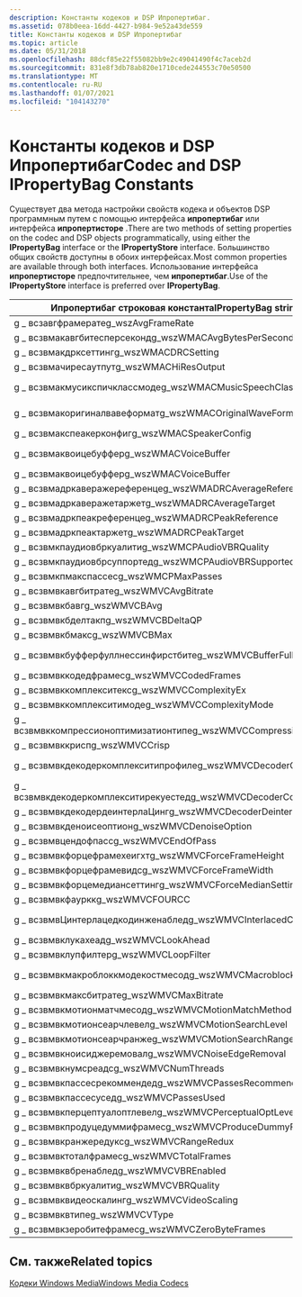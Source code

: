 ```yaml
---
description: Константы кодеков и DSP Ипропертибаг.
ms.assetid: 078b0eea-16dd-4427-b984-9e52a43de559
title: Константы кодеков и DSP Ипропертибаг
ms.topic: article
ms.date: 05/31/2018
ms.openlocfilehash: 88dcf85e22f55082bb9e2c49041490f4c7aceb2d
ms.sourcegitcommit: 831e8f3db78ab820e1710cede244553c70e50500
ms.translationtype: MT
ms.contentlocale: ru-RU
ms.lasthandoff: 01/07/2021
ms.locfileid: "104143270"
---
```

# <a name="codec-and-dsp-ipropertybag-constants"></a><span data-ttu-id="1af94-103">Константы кодеков и DSP Ипропертибаг</span><span class="sxs-lookup"><span data-stu-id="1af94-103">Codec and DSP IPropertyBag Constants</span></span>

<span data-ttu-id="1af94-104">Существует два метода настройки свойств кодека и объектов DSP программным путем с помощью интерфейса **ипропертибаг** или интерфейса **ипропертисторе** .</span><span class="sxs-lookup"><span data-stu-id="1af94-104">There are two methods of setting properties on the codec and DSP objects programmatically, using either the **IPropertyBag** interface or the **IPropertyStore** interface.</span></span> <span data-ttu-id="1af94-105">Большинство общих свойств доступны в обоих интерфейсах.</span><span class="sxs-lookup"><span data-stu-id="1af94-105">Most common properties are available through both interfaces.</span></span> <span data-ttu-id="1af94-106">Использование интерфейса **ипропертисторе** предпочтительнее, чем **ипропертибаг**.</span><span class="sxs-lookup"><span data-stu-id="1af94-106">Use of the **IPropertyStore** interface is preferred over **IPropertyBag**.</span></span>



| <span data-ttu-id="1af94-107">Ипропертибаг строковая константа</span><span class="sxs-lookup"><span data-stu-id="1af94-107">IPropertyBag string constant</span></span>          | <span data-ttu-id="1af94-108">Ключ свойства Ипропертисторе</span><span class="sxs-lookup"><span data-stu-id="1af94-108">IPropertyStore property key</span></span>                                                                         |
|---------------------------------------|-----------------------------------------------------------------------------------------------------|
| <span data-ttu-id="1af94-109">g \_ всзавгфрамерате</span><span class="sxs-lookup"><span data-stu-id="1af94-109">g\_wszAvgFrameRate</span></span>                    | [<span data-ttu-id="1af94-110">МФПКЭЙ \_ асфоверхеадперфраме</span><span class="sxs-lookup"><span data-stu-id="1af94-110">MFPKEY\_ASFOVERHEADPERFRAME</span></span>](mfpkey-asfoverheadperframeproperty.md)                               |
| <span data-ttu-id="1af94-111">g \_ всзвмакавгбитесперсеконд</span><span class="sxs-lookup"><span data-stu-id="1af94-111">g\_wszWMACAvgBytesPerSecond</span></span>           | [<span data-ttu-id="1af94-112">МФПКЭЙ \_ вмаенк \_ авгбитесперсек</span><span class="sxs-lookup"><span data-stu-id="1af94-112">MFPKEY\_WMAENC\_AVGBYTESPERSEC</span></span>](mfpkey-wmaenc-avgbytespersecproperty.md)                          |
| <span data-ttu-id="1af94-113">g \_ всзвмакдрксеттинг</span><span class="sxs-lookup"><span data-stu-id="1af94-113">g\_wszWMACDRCSetting</span></span>                  | [<span data-ttu-id="1af94-114">МФПКЭЙ \_ вмадек \_ дркмоде</span><span class="sxs-lookup"><span data-stu-id="1af94-114">MFPKEY\_WMADEC\_DRCMODE</span></span>](mfpkey-wmadec-drcmodeproperty.md)                                        |
| <span data-ttu-id="1af94-115">g \_ всзвмачиресаутпут</span><span class="sxs-lookup"><span data-stu-id="1af94-115">g\_wszWMACHiResOutput</span></span>                 | [<span data-ttu-id="1af94-116">МФПКЭЙ \_ вмадек \_ хиресаутпут</span><span class="sxs-lookup"><span data-stu-id="1af94-116">MFPKEY\_WMADEC\_HIRESOUTPUT</span></span>](mfpkey-wmadec-hiresoutputproperty.md)                                |
| <span data-ttu-id="1af94-117">g \_ всзвмакмусикспичклассмоде</span><span class="sxs-lookup"><span data-stu-id="1af94-117">g\_wszWMACMusicSpeechClassMode</span></span>        | [<span data-ttu-id="1af94-118">МФПКЭЙ \_ вмавоице \_ ENC \_ мусикспичклассмоде</span><span class="sxs-lookup"><span data-stu-id="1af94-118">MFPKEY\_WMAVOICE\_ENC\_MusicSpeechClassMode</span></span>](mfpkey-wmavoice-enc-musicspeechclassmodeproperty.md) |
| <span data-ttu-id="1af94-119">g \_ всзвмакоригиналвавеформат</span><span class="sxs-lookup"><span data-stu-id="1af94-119">g\_wszWMACOriginalWaveFormat</span></span>          | [<span data-ttu-id="1af94-120">МФПКЭЙ \_ вмаенк \_ оригвавеформат</span><span class="sxs-lookup"><span data-stu-id="1af94-120">MFPKEY\_WMAENC\_ORIGWAVEFORMAT</span></span>](mfpkey-wmaenc-origwaveformatproperty.md)                          |
| <span data-ttu-id="1af94-121">g \_ всзвмакспеакерконфиг</span><span class="sxs-lookup"><span data-stu-id="1af94-121">g\_wszWMACSpeakerConfig</span></span>               | [<span data-ttu-id="1af94-122">МФПКЭЙ \_ вмадек \_ спкркфг</span><span class="sxs-lookup"><span data-stu-id="1af94-122">MFPKEY\_WMADEC\_SPKRCFG</span></span>](mfpkey-wmadec-spkrcfgproperty.md)                                        |
| <span data-ttu-id="1af94-123">g \_ всзвмаквоицебуффер</span><span class="sxs-lookup"><span data-stu-id="1af94-123">g\_wszWMACVoiceBuffer</span></span>                 | [<span data-ttu-id="1af94-124">МФПКЭЙ \_ вмавоице \_ ENC \_ буффервиндов</span><span class="sxs-lookup"><span data-stu-id="1af94-124">MFPKEY\_WMAVOICE\_ENC\_BufferWindow</span></span>](mfpkey-wmavoice-enc-bufferwindowproperty.md)                 |
| <span data-ttu-id="1af94-125">g \_ всзвмаквоицебуффер</span><span class="sxs-lookup"><span data-stu-id="1af94-125">g\_wszWMACVoiceBuffer</span></span>                 | [<span data-ttu-id="1af94-126">МФПКЭЙ \_ вмавоице \_ ENC \_ ЕДЛ</span><span class="sxs-lookup"><span data-stu-id="1af94-126">MFPKEY\_WMAVOICE\_ENC\_EDL</span></span>](mfpkey-wmavoice-enc-edlproperty.md)                                   |
| <span data-ttu-id="1af94-127">g \_ всзвмадркаверажереференце</span><span class="sxs-lookup"><span data-stu-id="1af94-127">g\_wszWMADRCAverageReference</span></span>          | [<span data-ttu-id="1af94-128">МФПКЭЙ \_ вмадрк \_ авгреф</span><span class="sxs-lookup"><span data-stu-id="1af94-128">MFPKEY\_WMADRC\_AVGREF</span></span>](mfpkey-wmadrc-avgrefproperty.md)                                          |
| <span data-ttu-id="1af94-129">g \_ всзвмадркаверажетаржет</span><span class="sxs-lookup"><span data-stu-id="1af94-129">g\_wszWMADRCAverageTarget</span></span>             | [<span data-ttu-id="1af94-130">МФПКЭЙ \_ вмадрк \_ авгтаржет</span><span class="sxs-lookup"><span data-stu-id="1af94-130">MFPKEY\_WMADRC\_AVGTARGET</span></span>](mfpkey-wmadrc-avgtargetproperty.md)                                    |
| <span data-ttu-id="1af94-131">g \_ всзвмадркпеакреференце</span><span class="sxs-lookup"><span data-stu-id="1af94-131">g\_wszWMADRCPeakReference</span></span>             | [<span data-ttu-id="1af94-132">МФПКЭЙ \_ вмадрк \_ пеакреф</span><span class="sxs-lookup"><span data-stu-id="1af94-132">MFPKEY\_WMADRC\_PEAKREF</span></span>](mfpkey-wmadrc-peakrefproperty.md)                                        |
| <span data-ttu-id="1af94-133">g \_ всзвмадркпеактаржет</span><span class="sxs-lookup"><span data-stu-id="1af94-133">g\_wszWMADRCPeakTarget</span></span>                | [<span data-ttu-id="1af94-134">МФПКЭЙ \_ вмадрк \_ пеактаржет</span><span class="sxs-lookup"><span data-stu-id="1af94-134">MFPKEY\_WMADRC\_PEAKTARGET</span></span>](mfpkey-wmadrc-peaktargetproperty.md)                                  |
| <span data-ttu-id="1af94-135">g \_ всзвмкпаудиовбркуалити</span><span class="sxs-lookup"><span data-stu-id="1af94-135">g\_wszWMCPAudioVBRQuality</span></span>             | [<span data-ttu-id="1af94-136">МФПКЭЙ \_ вбркуалити</span><span class="sxs-lookup"><span data-stu-id="1af94-136">MFPKEY\_VBRQUALITY</span></span>](mfpkey-vbrqualityproperty.md)                                                 |
| <span data-ttu-id="1af94-137">g \_ всзвмкпаудиовбрсуппортед</span><span class="sxs-lookup"><span data-stu-id="1af94-137">g\_wszWMCPAudioVBRSupported</span></span>           | [<span data-ttu-id="1af94-138">МФПКЭЙ \_ вбренаблед</span><span class="sxs-lookup"><span data-stu-id="1af94-138">MFPKEY\_VBRENABLED</span></span>](mfpkey-vbrenabledproperty.md)                                                 |
| <span data-ttu-id="1af94-139">g \_ всзвмкпмакспассес</span><span class="sxs-lookup"><span data-stu-id="1af94-139">g\_wszWMCPMaxPasses</span></span>                   | [<span data-ttu-id="1af94-140">МФПКЭЙ \_ пассесрекоммендед</span><span class="sxs-lookup"><span data-stu-id="1af94-140">MFPKEY\_PASSESRECOMMENDED</span></span>](mfpkey-passesrecommendedproperty.md)                                   |
| <span data-ttu-id="1af94-141">g \_ всзвмвкавгбитрате</span><span class="sxs-lookup"><span data-stu-id="1af94-141">g\_wszWMVCAvgBitrate</span></span>                  | [<span data-ttu-id="1af94-142">МФПКЭЙ \_ равг</span><span class="sxs-lookup"><span data-stu-id="1af94-142">MFPKEY\_RAVG</span></span>](mfpkey-ravgproperty.md)                                                             |
| <span data-ttu-id="1af94-143">g \_ всзвмвкбавг</span><span class="sxs-lookup"><span data-stu-id="1af94-143">g\_wszWMVCBAvg</span></span>                        | [<span data-ttu-id="1af94-144">МФПКЭЙ \_ бавг</span><span class="sxs-lookup"><span data-stu-id="1af94-144">MFPKEY\_BAVG</span></span>](mfpkey-bavgproperty.md)                                                             |
| <span data-ttu-id="1af94-145">g \_ всзвмвкбделтакп</span><span class="sxs-lookup"><span data-stu-id="1af94-145">g\_wszWMVCBDeltaQP</span></span>                    | [<span data-ttu-id="1af94-146">МФПКЭЙ \_ бделтакп</span><span class="sxs-lookup"><span data-stu-id="1af94-146">MFPKEY\_BDELTAQP</span></span>](mfpkey-bdeltaqpproperty.md)                                                     |
| <span data-ttu-id="1af94-147">g \_ всзвмвкбмакс</span><span class="sxs-lookup"><span data-stu-id="1af94-147">g\_wszWMVCBMax</span></span>                        | [<span data-ttu-id="1af94-148">МФПКЭЙ \_ бмакс</span><span class="sxs-lookup"><span data-stu-id="1af94-148">MFPKEY\_BMAX</span></span>](mfpkey-bmaxproperty.md)                                                             |
| <span data-ttu-id="1af94-149">g \_ всзвмвкбуфферфуллнессинфирстбите</span><span class="sxs-lookup"><span data-stu-id="1af94-149">g\_wszWMVCBufferFullnessInFirstByte</span></span>   | [<span data-ttu-id="1af94-150">МФПКЭЙ \_ буфферфуллнессинфирстбите</span><span class="sxs-lookup"><span data-stu-id="1af94-150">MFPKEY\_BUFFERFULLNESSINFIRSTBYTE</span></span>](mfpkey-bufferfullnessinfirstbyteproperty.md)                   |
| <span data-ttu-id="1af94-151">g \_ всзвмвккодедфрамес</span><span class="sxs-lookup"><span data-stu-id="1af94-151">g\_wszWMVCCodedFrames</span></span>                 | [<span data-ttu-id="1af94-152">МФПКЭЙ \_ кодедфрамес</span><span class="sxs-lookup"><span data-stu-id="1af94-152">MFPKEY\_CODEDFRAMES</span></span>](mfpkey-codedframesproperty.md)                                               |
| <span data-ttu-id="1af94-153">g \_ всзвмвккомплекситекс</span><span class="sxs-lookup"><span data-stu-id="1af94-153">g\_wszWMVCComplexityEx</span></span>                | [<span data-ttu-id="1af94-154">МФПКЭЙ \_ комплекситекс</span><span class="sxs-lookup"><span data-stu-id="1af94-154">MFPKEY\_COMPLEXITYEX</span></span>](mfpkey-complexityexproperty.md)                                             |
| <span data-ttu-id="1af94-155">g \_ всзвмвккомплекситимоде</span><span class="sxs-lookup"><span data-stu-id="1af94-155">g\_wszWMVCComplexityMode</span></span>              | [<span data-ttu-id="1af94-156">МФПКЭЙ \_ сложность</span><span class="sxs-lookup"><span data-stu-id="1af94-156">MFPKEY\_COMPLEXITY</span></span>](mfpkey-complexityproperty.md)                                                 |
| <span data-ttu-id="1af94-157">g \_ всзвмвккомпрессионоптимизатионтипе</span><span class="sxs-lookup"><span data-stu-id="1af94-157">g\_wszWMVCCompressionOptimizationType</span></span> | [<span data-ttu-id="1af94-158">МФПКЭЙ \_ компрессионоптимизатионтипе</span><span class="sxs-lookup"><span data-stu-id="1af94-158">MFPKEY\_COMPRESSIONOPTIMIZATIONTYPE</span></span>](mfpkey-compressionoptimizationtypeproperty.md)               |
| <span data-ttu-id="1af94-159">g \_ всзвмвккрисп</span><span class="sxs-lookup"><span data-stu-id="1af94-159">g\_wszWMVCCrisp</span></span>                       | [<span data-ttu-id="1af94-160">\_четко мфпкэй</span><span class="sxs-lookup"><span data-stu-id="1af94-160">MFPKEY\_CRISP</span></span>](mfpkey-crispproperty.md)                                                           |
| <span data-ttu-id="1af94-161">g \_ всзвмвкдекодеркомплекситипрофиле</span><span class="sxs-lookup"><span data-stu-id="1af94-161">g\_wszWMVCDecoderComplexityProfile</span></span>    | [<span data-ttu-id="1af94-162">МФПКЭЙ \_ декодеркомплекситипрофиле</span><span class="sxs-lookup"><span data-stu-id="1af94-162">MFPKEY\_DECODERCOMPLEXITYPROFILE</span></span>](mfpkey-decodercomplexityprofileproperty.md)                     |
| <span data-ttu-id="1af94-163">g \_ всзвмвкдекодеркомплекситирекуестед</span><span class="sxs-lookup"><span data-stu-id="1af94-163">g\_wszWMVCDecoderComplexityRequested</span></span>  | [<span data-ttu-id="1af94-164">МФПКЭЙ \_ декодеркомплекситирекуестед</span><span class="sxs-lookup"><span data-stu-id="1af94-164">MFPKEY\_DECODERCOMPLEXITYREQUESTED</span></span>](mfpkey-decodercomplexityrequestedproperty.md)                 |
| <span data-ttu-id="1af94-165">g \_ всзвмвкдекодердеинтерлаЦинг</span><span class="sxs-lookup"><span data-stu-id="1af94-165">g\_wszWMVCDecoderDeinterlacing</span></span>        | [<span data-ttu-id="1af94-166">\_ДЕчередование декодера мфпкэй \_</span><span class="sxs-lookup"><span data-stu-id="1af94-166">MFPKEY\_DECODER\_DEINTERLACING</span></span>](mfpkey-decoder-deinterlacingproperty.md)                          |
| <span data-ttu-id="1af94-167">g \_ всзвмвкденоисеоптион</span><span class="sxs-lookup"><span data-stu-id="1af94-167">g\_wszWMVCDenoiseOption</span></span>               | [<span data-ttu-id="1af94-168">МФПКЭЙ \_ деноисеоптион</span><span class="sxs-lookup"><span data-stu-id="1af94-168">MFPKEY\_DENOISEOPTION</span></span>](mfpkey-denoiseoptionproperty.md)                                           |
| <span data-ttu-id="1af94-169">g \_ всзвмвцендофпасс</span><span class="sxs-lookup"><span data-stu-id="1af94-169">g\_wszWMVCEndOfPass</span></span>                   | [<span data-ttu-id="1af94-170">МФПКЭЙ \_ ендофпасс</span><span class="sxs-lookup"><span data-stu-id="1af94-170">MFPKEY\_ENDOFPASS</span></span>](mfpkey-endofpassproperty.md)                                                   |
| <span data-ttu-id="1af94-171">g \_ всзвмвкфорцефрамехеигхт</span><span class="sxs-lookup"><span data-stu-id="1af94-171">g\_wszWMVCForceFrameHeight</span></span>            | [<span data-ttu-id="1af94-172">МФПКЭЙ \_ форцефрамехеигхт</span><span class="sxs-lookup"><span data-stu-id="1af94-172">MFPKEY\_FORCEFRAMEHEIGHT</span></span>](mfpkey-forceframeheightproperty.md)                                     |
| <span data-ttu-id="1af94-173">g \_ всзвмвкфорцефрамевидс</span><span class="sxs-lookup"><span data-stu-id="1af94-173">g\_wszWMVCForceFrameWidth</span></span>             | [<span data-ttu-id="1af94-174">МФПКЭЙ \_ форцефрамевидс</span><span class="sxs-lookup"><span data-stu-id="1af94-174">MFPKEY\_FORCEFRAMEWIDTH</span></span>](mfpkey-forceframewidthproperty.md)                                       |
| <span data-ttu-id="1af94-175">g \_ всзвмвкфорцемедиансеттинг</span><span class="sxs-lookup"><span data-stu-id="1af94-175">g\_wszWMVCForceMedianSetting</span></span>          | [<span data-ttu-id="1af94-176">МФПКЭЙ \_ форцемедиансеттинг</span><span class="sxs-lookup"><span data-stu-id="1af94-176">MFPKEY\_FORCEMEDIANSETTING</span></span>](mfpkey-forcemediansettingproperty.md)                                 |
| <span data-ttu-id="1af94-177">g \_ всзвмвкфауркк</span><span class="sxs-lookup"><span data-stu-id="1af94-177">g\_wszWMVCFOURCC</span></span>                      | [<span data-ttu-id="1af94-178">МФПКЭЙ \_ FourCC</span><span class="sxs-lookup"><span data-stu-id="1af94-178">MFPKEY\_FOURCC</span></span>](mfpkey-fourccproperty.md)                                                         |
| <span data-ttu-id="1af94-179">g \_ всзвмвЦинтерлацедкодинженаблед</span><span class="sxs-lookup"><span data-stu-id="1af94-179">g\_wszWMVCInterlacedCodingEnabled</span></span>     | [<span data-ttu-id="1af94-180">МФПКЭЙ \_ интерлацедкодинженаблед</span><span class="sxs-lookup"><span data-stu-id="1af94-180">MFPKEY\_INTERLACEDCODINGENABLED</span></span>](mfpkey-interlacedcodingenabledproperty.md)                       |
| <span data-ttu-id="1af94-181">g \_ всзвмвклукахеад</span><span class="sxs-lookup"><span data-stu-id="1af94-181">g\_wszWMVCLookAhead</span></span>                   | [<span data-ttu-id="1af94-182">МФПКЭЙный Просмотр \_ вперед</span><span class="sxs-lookup"><span data-stu-id="1af94-182">MFPKEY\_LOOKAHEAD</span></span>](mfpkey-lookaheadproperty.md)                                                   |
| <span data-ttu-id="1af94-183">g \_ всзвмвклупфилтер</span><span class="sxs-lookup"><span data-stu-id="1af94-183">g\_wszWMVCLoopFilter</span></span>                  | [<span data-ttu-id="1af94-184">МФПКЭЙ \_ лупфилтер</span><span class="sxs-lookup"><span data-stu-id="1af94-184">MFPKEY\_LOOPFILTER</span></span>](mfpkey-loopfilterproperty.md)                                                 |
| <span data-ttu-id="1af94-185">g \_ всзвмвкмакроблоккмодекостмесод</span><span class="sxs-lookup"><span data-stu-id="1af94-185">g\_wszWMVCMacroblockModeCostMethod</span></span>    | [<span data-ttu-id="1af94-186">МФПКЭЙ \_ макроблоккмодекостмесод</span><span class="sxs-lookup"><span data-stu-id="1af94-186">MFPKEY\_MACROBLOCKMODECOSTMETHOD</span></span>](mfpkey-macroblockmodecostmethodproperty.md)                     |
| <span data-ttu-id="1af94-187">g \_ всзвмвкмаксбитрате</span><span class="sxs-lookup"><span data-stu-id="1af94-187">g\_wszWMVCMaxBitrate</span></span>                  | [<span data-ttu-id="1af94-188">МФПКЭЙ \_ рмакс</span><span class="sxs-lookup"><span data-stu-id="1af94-188">MFPKEY\_RMAX</span></span>](mfpkey-rmaxproperty.md)                                                             |
| <span data-ttu-id="1af94-189">g \_ всзвмвкмотионматчмесод</span><span class="sxs-lookup"><span data-stu-id="1af94-189">g\_wszWMVCMotionMatchMethod</span></span>           | [<span data-ttu-id="1af94-190">МФПКЭЙ \_ мотионматчмесод</span><span class="sxs-lookup"><span data-stu-id="1af94-190">MFPKEY\_MOTIONMATCHMETHOD</span></span>](mfpkey-motionmatchmethodproperty.md)                                   |
| <span data-ttu-id="1af94-191">g \_ всзвмвкмотионсеарчлевел</span><span class="sxs-lookup"><span data-stu-id="1af94-191">g\_wszWMVCMotionSearchLevel</span></span>           | [<span data-ttu-id="1af94-192">МФПКЭЙ \_ мотионсеарчлевел</span><span class="sxs-lookup"><span data-stu-id="1af94-192">MFPKEY\_MOTIONSEARCHLEVEL</span></span>](mfpkey-motionsearchlevelproperty.md)                                   |
| <span data-ttu-id="1af94-193">g \_ всзвмвкмотионсеарчранже</span><span class="sxs-lookup"><span data-stu-id="1af94-193">g\_wszWMVCMotionSearchRange</span></span>           | [<span data-ttu-id="1af94-194">МФПКЭЙ \_ мотионсеарчранже</span><span class="sxs-lookup"><span data-stu-id="1af94-194">MFPKEY\_MOTIONSEARCHRANGE</span></span>](mfpkey-motionsearchrangeproperty.md)                                   |
| <span data-ttu-id="1af94-195">g \_ всзвмвкноисиджеремовал</span><span class="sxs-lookup"><span data-stu-id="1af94-195">g\_wszWMVCNoiseEdgeRemoval</span></span>            | [<span data-ttu-id="1af94-196">МФПКЭЙ \_ ноисиджеремовал</span><span class="sxs-lookup"><span data-stu-id="1af94-196">MFPKEY\_NOISEEDGEREMOVAL</span></span>](mfpkey-noiseedgeremovalproperty.md)                                     |
| <span data-ttu-id="1af94-197">g \_ всзвмвкнумсреадс</span><span class="sxs-lookup"><span data-stu-id="1af94-197">g\_wszWMVCNumThreads</span></span>                  | [<span data-ttu-id="1af94-198">МФПКЭЙ \_ NUMTHREADS</span><span class="sxs-lookup"><span data-stu-id="1af94-198">MFPKEY\_NUMTHREADS</span></span>](mfpkey-numthreadsproperty.md)                                                 |
| <span data-ttu-id="1af94-199">g \_ всзвмвкпассесрекоммендед</span><span class="sxs-lookup"><span data-stu-id="1af94-199">g\_wszWMVCPassesRecommended</span></span>           | [<span data-ttu-id="1af94-200">МФПКЭЙ \_ пассесрекоммендед</span><span class="sxs-lookup"><span data-stu-id="1af94-200">MFPKEY\_PASSESRECOMMENDED</span></span>](mfpkey-passesrecommendedproperty.md)                                   |
| <span data-ttu-id="1af94-201">g \_ всзвмвкпассесусед</span><span class="sxs-lookup"><span data-stu-id="1af94-201">g\_wszWMVCPassesUsed</span></span>                  | [<span data-ttu-id="1af94-202">МФПКЭЙ \_ пассесусед</span><span class="sxs-lookup"><span data-stu-id="1af94-202">MFPKEY\_PASSESUSED</span></span>](mfpkey-passesusedproperty.md)                                                 |
| <span data-ttu-id="1af94-203">g \_ всзвмвкперцептуалоптлевел</span><span class="sxs-lookup"><span data-stu-id="1af94-203">g\_wszWMVCPerceptualOptLevel</span></span>          | [<span data-ttu-id="1af94-204">МФПКЭЙ \_ перцептуалоптлевел</span><span class="sxs-lookup"><span data-stu-id="1af94-204">MFPKEY\_PERCEPTUALOPTLEVEL</span></span>](mfpkey-perceptualoptlevelproperty.md)                                 |
| <span data-ttu-id="1af94-205">g \_ всзвмвкпродуцедуммифрамес</span><span class="sxs-lookup"><span data-stu-id="1af94-205">g\_wszWMVCProduceDummyFrames</span></span>          | [<span data-ttu-id="1af94-206">МФПКЭЙ \_ продуцедуммифрамес</span><span class="sxs-lookup"><span data-stu-id="1af94-206">MFPKEY\_PRODUCEDUMMYFRAMES</span></span>](mfpkey-producedummyframesproperty.md)                                 |
| <span data-ttu-id="1af94-207">g \_ всзвмвкранжередукс</span><span class="sxs-lookup"><span data-stu-id="1af94-207">g\_wszWMVCRangeRedux</span></span>                  | [<span data-ttu-id="1af94-208">МФПКЭЙ \_ ранжередукс</span><span class="sxs-lookup"><span data-stu-id="1af94-208">MFPKEY\_RANGEREDUX</span></span>](mfpkey-rangereduxproperty.md)                                                 |
| <span data-ttu-id="1af94-209">g \_ всзвмвктоталфрамес</span><span class="sxs-lookup"><span data-stu-id="1af94-209">g\_wszWMVCTotalFrames</span></span>                 | [<span data-ttu-id="1af94-210">МФПКЭЙ \_ тоталфрамес</span><span class="sxs-lookup"><span data-stu-id="1af94-210">MFPKEY\_TOTALFRAMES</span></span>](mfpkey-totalframesproperty.md)                                               |
| <span data-ttu-id="1af94-211">g \_ всзвмвквбренаблед</span><span class="sxs-lookup"><span data-stu-id="1af94-211">g\_wszWMVCVBREnabled</span></span>                  | [<span data-ttu-id="1af94-212">МФПКЭЙ \_ вбренаблед</span><span class="sxs-lookup"><span data-stu-id="1af94-212">MFPKEY\_VBRENABLED</span></span>](mfpkey-vbrenabledproperty.md)                                                 |
| <span data-ttu-id="1af94-213">g \_ всзвмвквбркуалити</span><span class="sxs-lookup"><span data-stu-id="1af94-213">g\_wszWMVCVBRQuality</span></span>                  | [<span data-ttu-id="1af94-214">МФПКЭЙ \_ вбркуалити</span><span class="sxs-lookup"><span data-stu-id="1af94-214">MFPKEY\_VBRQUALITY</span></span>](mfpkey-vbrqualityproperty.md)                                                 |
| <span data-ttu-id="1af94-215">g \_ всзвмвквидеоскалинг</span><span class="sxs-lookup"><span data-stu-id="1af94-215">g\_wszWMVCVideoScaling</span></span>                | [<span data-ttu-id="1af94-216">МФПКЭЙ \_ видеоскалинг</span><span class="sxs-lookup"><span data-stu-id="1af94-216">MFPKEY\_VIDEOSCALING</span></span>](mfpkey-videoscalingproperty.md)                                             |
| <span data-ttu-id="1af94-217">g \_ всзвмвквтипе</span><span class="sxs-lookup"><span data-stu-id="1af94-217">g\_wszWMVCVType</span></span>                       | [<span data-ttu-id="1af94-218">МФПКЭЙ \_ втипе</span><span class="sxs-lookup"><span data-stu-id="1af94-218">MFPKEY\_VTYPE</span></span>](mfpkey-vtypeproperty.md)                                                           |
| <span data-ttu-id="1af94-219">g \_ всзвмвкзеробитефрамес</span><span class="sxs-lookup"><span data-stu-id="1af94-219">g\_wszWMVCZeroByteFrames</span></span>              | [<span data-ttu-id="1af94-220">МФПКЭЙ \_ зеробитефрамес</span><span class="sxs-lookup"><span data-stu-id="1af94-220">MFPKEY\_ZEROBYTEFRAMES</span></span>](mfpkey-zerobyteframesproperty.md)                                         |



 

## <a name="related-topics"></a><span data-ttu-id="1af94-221">См. также</span><span class="sxs-lookup"><span data-stu-id="1af94-221">Related topics</span></span>

<dl> <dt>

[<span data-ttu-id="1af94-222">Кодеки Windows Media</span><span class="sxs-lookup"><span data-stu-id="1af94-222">Windows Media Codecs</span></span>](windows-media-codecs.md)
</dt> </dl>

 

 



